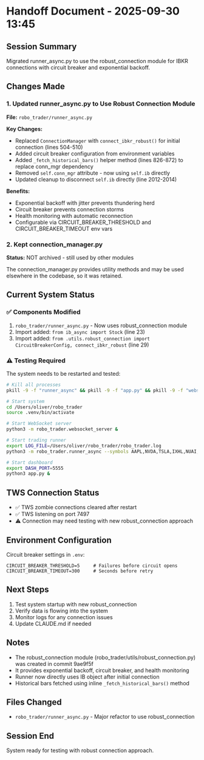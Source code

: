 # Handoff Document - 2025-09-30 13:45

## Session Summary
Migrated runner_async.py to use the robust_connection module for IBKR connections with circuit breaker and exponential backoff.

## Changes Made

### 1. Updated runner_async.py to Use Robust Connection Module
**File:** `robo_trader/runner_async.py`

**Key Changes:**
- Replaced `ConnectionManager` with `connect_ibkr_robust()` for initial connection (lines 504-510)
- Added circuit breaker configuration from environment variables
- Added `_fetch_historical_bars()` helper method (lines 826-872) to replace conn_mgr dependency
- Removed `self.conn_mgr` attribute - now using `self.ib` directly
- Updated cleanup to disconnect `self.ib` directly (line 2012-2014)

**Benefits:**
- Exponential backoff with jitter prevents thundering herd
- Circuit breaker prevents connection storms
- Health monitoring with automatic reconnection
- Configurable via CIRCUIT_BREAKER_THRESHOLD and CIRCUIT_BREAKER_TIMEOUT env vars

### 2. Kept connection_manager.py
**Status:** NOT archived - still used by other modules

The connection_manager.py provides utility methods and may be used elsewhere in the codebase, so it was retained.

## Current System Status

### ✅ Components Modified
1. `robo_trader/runner_async.py` - Now uses robust_connection module
2. Import added: `from ib_async import Stock` (line 23)
3. Import added: `from .utils.robust_connection import CircuitBreakerConfig, connect_ibkr_robust` (line 29)

### ⚠️ Testing Required
The system needs to be restarted and tested:

```bash
# Kill all processes
pkill -9 -f "runner_async" && pkill -9 -f "app.py" && pkill -9 -f "websocket_server"

# Start system
cd /Users/oliver/robo_trader
source .venv/bin/activate

# Start WebSocket server
python3 -m robo_trader.websocket_server &

# Start trading runner
export LOG_FILE=/Users/oliver/robo_trader/robo_trader.log
python3 -m robo_trader.runner_async --symbols AAPL,NVDA,TSLA,IXHL,NUAI,BZAI,ELTP,OPEN,CEG,VRT,PLTR,UPST,TEM,HTFL,SDGR,APLD,SOFI,CORZ,WULF,QQQ,QLD,BBIO,IMRX,CRGY &

# Start dashboard
export DASH_PORT=5555
python3 app.py &
```

## TWS Connection Status
- ✅ TWS zombie connections cleared after restart
- ✅ TWS listening on port 7497
- ⚠️ Connection may need testing with new robust_connection approach

## Environment Configuration
Circuit breaker settings in `.env`:
```
CIRCUIT_BREAKER_THRESHOLD=5     # Failures before circuit opens
CIRCUIT_BREAKER_TIMEOUT=300     # Seconds before retry
```

## Next Steps
1. Test system startup with new robust_connection
2. Verify data is flowing into the system
3. Monitor logs for any connection issues
4. Update CLAUDE.md if needed

## Notes
- The robust_connection module (robo_trader/utils/robust_connection.py) was created in commit 9ae9f5f
- It provides exponential backoff, circuit breaker, and health monitoring
- Runner now directly uses IB object after initial connection
- Historical bars fetched using inline `_fetch_historical_bars()` method

## Files Changed
- `robo_trader/runner_async.py` - Major refactor to use robust_connection

## Session End
System ready for testing with robust connection approach.